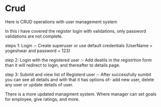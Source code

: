 # Crud
Here is CRUD operations with user management system


In this i have covered the register login with validations, only password validations are not complete.

steps 1: Login :- Create superuser or use default credentials (UserName = yogeshwar and password = 123)

step 2: Login with the registered user :- Add deatils in the registrtion form than it will redirect to login,
and thereafter to details page.

step 3: Submit and view list of Registerd user :- After successfully sumbit you can see all details 
and with that it has options of- add new user, delete any user or update details of user.

There is a more updated managment system. Where manager can set goals for employee, give ratings, and more.
